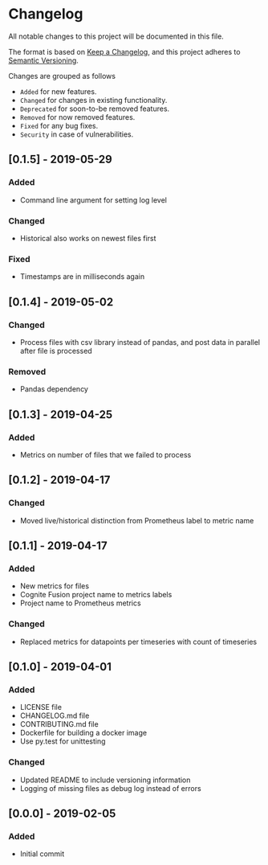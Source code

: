 # Changelog
All notable changes to this project will be documented in this file.

The format is based on [Keep a Changelog](https://keepachangelog.com/en/1.0.0/),
and this project adheres to [Semantic Versioning](https://semver.org/spec/v2.0.0.html).

Changes are grouped as follows
- `Added` for new features.
- `Changed` for changes in existing functionality.
- `Deprecated` for soon-to-be removed features.
- `Removed` for now removed features.
- `Fixed` for any bug fixes.
- `Security` in case of vulnerabilities.

## [0.1.5] - 2019-05-29
### Added
- Command line argument for setting log level

### Changed
- Historical also works on newest files first

### Fixed
- Timestamps are in milliseconds again

## [0.1.4] - 2019-05-02
### Changed
- Process files with csv library instead of pandas, and post data in parallel after file is processed

### Removed
- Pandas dependency

## [0.1.3] - 2019-04-25
### Added
- Metrics on number of files that we failed to process

## [0.1.2] - 2019-04-17
### Changed
- Moved live/historical distinction from Prometheus label to metric name

## [0.1.1] - 2019-04-17
### Added
- New metrics for files
- Cognite Fusion project name to metrics labels
- Project name to Prometheus metrics

### Changed
- Replaced metrics for datapoints per timeseries with count of timeseries

## [0.1.0] - 2019-04-01
### Added
- LICENSE file
- CHANGELOG.md file
- CONTRIBUTING.md file
- Dockerfile for building a docker image
- Use py.test for unittesting

### Changed
- Updated README to include versioning information
- Logging of missing files as debug log instead of errors

## [0.0.0] - 2019-02-05
### Added
- Initial commit
